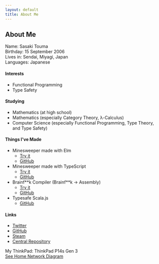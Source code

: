 ```yaml
---
layout: default
title: About Me
---
```


## About Me

Name: Sasaki Touma<br>
Birthday: 15 September 2006<br>
Lives in: Sendai, Miyagi, Japan<br>
Languages: Japanese

#### Interests
- Functional Programming
- Type Safety

#### Studying
- Mathematics (at high school)
- Mathematics (especially Category Theory, λ-Calculus)
- Computer Science (especially Functional Programming, Type Theory, and Type Safety)

#### Things I've Made
- Minesweeper made with Elm
  - [Try it](https://t-sasaki915.github.io/minesweeper-elm/)
  - [GitHub](https://github.com/t-sasaki915/minesweeper-elm/)
- Minesweeper made with TypeScript
  - [Try it](https://t-sasaki915.github.io/minesweeper/)
  - [GitHub](https://github.com/t-sasaki915/minesweeper/)
- Brainf\*\*k Compiler (Brainf\*\*k → Assembly)
  - [Try it](https://github.com/t-sasaki915/bf-compiler/releases/latest)
  - [GitHub](https://github.com/t-sasaki915/bf-compiler/)
- Typesafe Scala.js
  - [GitHub](https://github.com/t-sasaki915/typesafe-scalajs)

#### Links
* [Twitter](https://twitter.com/net_tsasaki915)
* [GitHub](https://github.com/t-sasaki915)
* [Steam](https://steamcommunity.com/profiles/76561199242758778)
* [Central Repository](https://repo1.maven.org/maven2/net/st915/)

My ThinkPad: ThinkPad P14s Gen 3
<br>
[See Home Network Diagram](/network-diagram)
